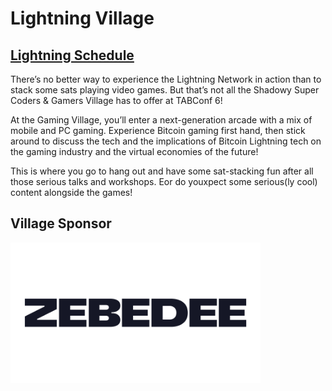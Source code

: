 # Lightning Village

## [Lightning Schedule](https://github.com/orgs/TABConf/projects/1/views/8)

There’s no better way to experience the Lightning Network in action than to stack some sats playing video games. But that’s not all the Shadowy Super Coders & Gamers Village has to offer at TABConf 6!

At the Gaming Village, you’ll enter a next-generation arcade with a mix of mobile and PC gaming. Experience Bitcoin gaming first hand, then stick around to discuss the tech and the implications of Bitcoin Lightning tech on the gaming industry and the virtual economies of the future!

This is where you go to hang out and have some sat-stacking fun after all those serious talks and workshops. Eor do youxpect some serious(ly cool) content alongside the games!

## Village Sponsor

<img align="center" width="400" src="/assets/img/sponsors/910x512/zebedee-logo.png">
